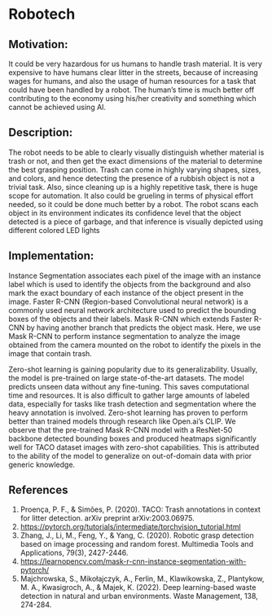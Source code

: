 # Robotech

## Motivation:
  It could be very hazardous for us humans to handle trash material. It is very expensive to have humans clear litter in the streets, because of increasing wages for humans, and also the usage of human resources for a task that could have been handled by a robot. The human’s time is much better off contributing to the economy using his/her creativity and something which cannot be achieved using AI.

## Description:
  The robot needs to be able to clearly visually distinguish whether material is trash or not, and then get the exact dimensions of the material to determine the best grasping position. Trash can come in highly varying shapes, sizes, and colors, and hence detecting the presence of a rubbish object is not a trivial task. Also, since cleaning up is a highly repetitive task, there is huge scope for automation. It also could be grueling in terms of physical effort needed, so it could be done much better by a robot. The robot scans each object in its environment indicates its confidence level that the object detected is a piece of garbage, and that inference is visually depicted using different colored LED lights

## Implementation: 
  Instance Segmentation associates each pixel of the image with an instance label which is used to identify the objects from the background and also mark the exact boundary of each instance of the object present in the image. Faster R-CNN (Region-based Convolutional neural network) is a commonly used neural network architecture used to predict the bounding boxes of the objects and their labels. Mask R-CNN which extends Faster R-CNN by having another branch that predicts the object mask.
Here, we use Mask R-CNN to perform instance segmentation to analyze the image obtained from the camera mounted on the robot to identify the pixels in the image that contain trash. 

  Zero-shot learning is gaining popularity due to its generalizability. Usually, the model is pre-trained on large state-of-the-art datasets. The model predicts unseen data without any fine-tuning. This saves computational time and resources. It is also difficult to gather large amounts of labeled data, especially for tasks like trash detection and segmentation where the heavy annotation is involved. Zero-shot learning has proven to perform better than trained models through research like Open.ai’s CLIP. We observe that the pre-trained Mask R-CNN model with a ResNet-50 backbone detected bounding boxes and produced heatmaps significantly well for TACO dataset images with zero-shot capabilities. This is attributed to the ability of the model to generalize on out-of-domain data with prior generic knowledge. 



## References
1. Proença, P. F., & Simões, P. (2020). TACO: Trash annotations in context for litter detection. arXiv preprint arXiv:2003.06975.
2. https://pytorch.org/tutorials/intermediate/torchvision_tutorial.html
3. Zhang, J., Li, M., Feng, Y., & Yang, C. (2020). Robotic grasp detection based on image processing and random forest. Multimedia Tools and Applications, 79(3), 2427-2446.
4. https://learnopencv.com/mask-r-cnn-instance-segmentation-with-pytorch/
5. Majchrowska, S., Mikołajczyk, A., Ferlin, M., Klawikowska, Z., Plantykow, M. A., Kwasigroch, A., & Majek, K. (2022). Deep learning-based waste detection in natural and urban environments. Waste Management, 138, 274-284.
